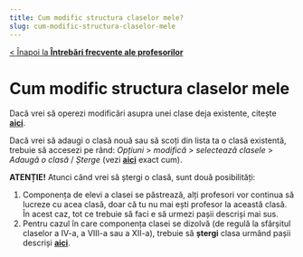 ```yaml
---
title: Cum modific structura claselor mele?
slug: cum-modific-structura-claselor-mele
---
```


[< Înapoi la **Întrebări frecvente ale profesorilor**](/intrebari-frecvente-ale-profesorilor/)

# Cum modific structura claselor mele

Dacă vrei să operezi modificări asupra unei clase deja existente, citește [**aici**](/intrebari-frecvente-ale-profesorilor/cum-promovez-o-clasa-sau-modific-litera-si-anul-clasei/).

Dacă vrei să adaugi o clasă nouă sau să scoți din lista ta o clasă existentă, trebuie să accesezi pe rând:
_Opțiuni_ > _modifică_ > _selectează clasele_ > _Adaugă o clasă_ / _Șterge_ (vezi [**aici**](/intrebari-frecvente-ale-profesorilor/cum-adaug-clasele-mele/) exact cum).

**ATENȚIE!** Atunci când vrei să ștergi o clasă, sunt două posibilități:

1. Componența de elevi a clasei se păstrează, alți profesori vor continua să lucreze cu acea clasă, doar că tu nu mai ești profesor la această clasă. În acest caz, tot ce trebuie să faci e să urmezi pașii descriși mai sus.
2. Pentru cazul în care componența clasei se dizolvă (de regulă la sfârșitul claselor a IV-a, a VIII-a sau a XII-a), trebuie să **ștergi** clasa urmând pașii descriși [**aici**](/intrebari-frecvente-ale-profesorilor/cum-promovez-o-clasa-sau-modific-litera-si-anul-clasei/).
